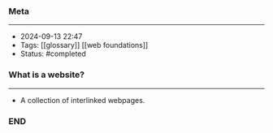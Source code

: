 ### Meta
- - -
- 2024-09-13 22:47
- Tags: [[glossary]] [[web foundations]]
- Status: #completed 

### What is a website?
- - -
- A collection of interlinked webpages.

### END
